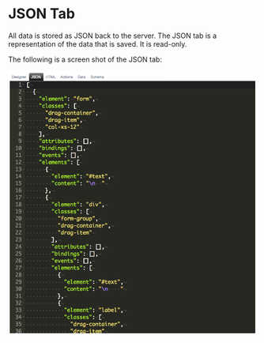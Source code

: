 # JSON Tab

All data is stored as JSON back to the server. The JSON tab is a representation of the data that is saved. It is read-only.

The following is a screen shot of the JSON tab:

![JSON](../../../assets/images/designer-json.png)